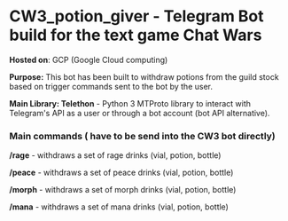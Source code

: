# CW3_potion_giver - Telegram Bot build for the text game Chat Wars

**Hosted on**: GCP (Google Cloud computing)

**Purpose:** This bot has been built to withdraw potions from the guild stock based on trigger commands sent to the bot by the user.

**Main Library: Telethon** - Python 3 MTProto library to interact with Telegram's API as a user or through a bot account (bot API alternative).


### Main commands ( have to be send into the CW3 bot directly)

**/rage**  - withdraws a set of rage drinks  (vial, potion, bottle)

**/peace** - withdraws a set of peace drinks (vial, potion, bottle)

**/morph** - withdraws a set of morph drinks (vial, potion, bottle)

**/mana**  - withdraws a set of mana drinks  (vial, potion, bottle)
